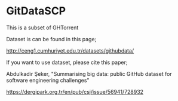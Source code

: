 # GitDataSCP
This is a subset of GHTorrent

Dataset is can be found in this page; 

http://ceng1.cumhuriyet.edu.tr/datasets/githubdata/

If you want to use dataset, please cite this paper;

Abdulkadir Şeker, "Summarising big data: public GitHub dataset for software engineering challenges"

https://dergipark.org.tr/en/pub/csj/issue/56941/728932
